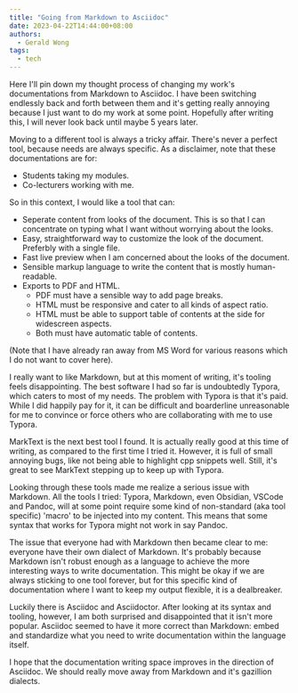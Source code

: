 ```yaml
---
title: "Going from Markdown to Asciidoc"
date: 2023-04-22T14:44:00+08:00
authors:
  - Gerald Wong
tags:
  - tech
---
```


Here I'll pin down my thought process of changing my work's documentations from Markdown to Asciidoc. 
I have been switching endlessly back and forth between them and it's getting really annoying because I just want to do my work at some point.
Hopefully after writing this, I will never look back until maybe 5 years later.

<!--more-->

Moving to a different tool is always a tricky affair. 
There's never a perfect tool, because needs are always specific.
As a disclaimer, note that these documentations are for:

- Students taking my modules.
- Co-lecturers working with me.

So in this context, I would like a tool that can:

- Seperate content from looks of the document. This is so that I can concentrate on typing what I want without worrying about the looks.
- Easy, straightforward way to customize the look of the document. Preferbly with a single file. 
- Fast live preview when I am concerned about the looks of the document.
- Sensible markup language to write the content that is mostly human-readable.
- Exports to PDF and HTML.
  - PDF must have a sensible way to add page breaks.
  - HTML must be responsive and cater to all kinds of aspect ratio.
  - HTML must be able to support table of contents at the side for widescreen aspects.
  - Both must have automatic table of contents.

(Note that I have already ran away from MS Word for various reasons which I do not want to cover here).

I really want to like Markdown, but at this moment of writing, it's tooling feels disappointing. 
The best software I had so far is undoubtedly Typora, which caters to most of my needs.
The problem with Typora is that it's paid. 
While I did happily pay for it, it can be difficult and boarderline unreasonable for me to convince or force others who are collaborating with me to use Typora.

MarkText is the next best tool I found. 
It is actually really good at this time of writing, as compared to the first time I tried it. 
However, it is full of small annoying bugs, like not being able to highlight cpp snippets well. 
Still, it's great to see MarkText stepping up to keep up with Typora.

Looking through these tools made me realize a serious issue with Markdown.
All the tools I tried: Typora, Markdown, even Obsidian, VSCode and Pandoc, will at some point require some kind of non-standard (aka tool specific) 'macro' to be injected into my content. 
This means that some syntax that works for Typora might not work in say Pandoc. 

The issue that everyone had with Markdown then became clear to me: everyone have their own dialect of Markdown. 
It's probably because Markdown isn't robust enough as a language to achieve the more interesting ways to write documentation. 
This might be okay if we are always sticking to one tool forever, but for this specific kind of documentation where I want to keep my output flexible, it is a dealbreaker. 

Luckily there is Asciidoc and Asciidoctor.
After looking at its syntax and tooling, however, I am both surprised and disappointed that it isn't more popular.
Asciidoc seemed to have it more correct than Markdown: embed and standardize what you need to write documentation within the language itself.

I hope that the documentation writing space improves in the direction of Asciidoc.
We should really move away from Markdown and it's gazillion dialects.













